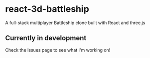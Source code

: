# react-3d-battleship
A full-stack multiplayer Battleship clone built with React and three.js

## Currently in development

Check the Issues page to see what I'm working on!
